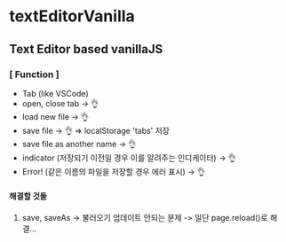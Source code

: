 # textEditorVanilla

## Text Editor based vanillaJS 

### [ Function ]

- Tab (like VSCode)
- open, close tab -> 👌
- load new file -> 👌
- save file -> 👌 => localStorage 'tabs' 저장
- save file as another name -> 👌
- indicator (저장되기 이전일 경우 이를 알려주는 인디케이터) -> 👌
- Error! (같은 이름의 파일을 저장할 경우 에러 표시) -> 👌

#### 해결할 것들
1. save, saveAs -> 불러오기 업데이트 안되는 문제 -> 일단 page.reload()로 해결...
